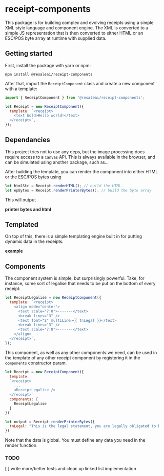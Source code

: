 # receipt-components

This package is for building complex and evolving receipts using a simple XML style language and component engine. The XML is converted to a simple JS representation that is then converted to either HTML or an ESC/POS byte array at runtime with supplied data.

## Getting started

First, install the package with yarn or npm:

`npm install @resaleai/receipt-components`

After that, import the `ReceiptComponent` class and create a new component with a template:

```javascript
import { ReceiptComponent } from '@resaleai/receipt-components';

let Receipt = new ReceiptComponent({
  template: `<receipt>
    <text bold>Hello world!</text>
  </receipt>`,
});
```

## Dependancies

This project tries not to use any deps, but the image processing does require access to a `Canvas` API. This is always available in the browser, and can be simulated using another package, such as...

After building the template, you can render the component into either HTML or the ESC/POS bytes using

```javascript
let htmlStr = Receipt.renderHTML(); // build the HTML
let epBytes = Receipt.renderPrinterBytes(); // build the byte array
```

This will output

**printer bytes and html**

## Templated

On top of this, there is a simple templating engine built in for putting dynamic data in the receipts.

**example**

## Components

The component system is simple, but surprisingly powerful. Take, for instance, some sort of legalise that needs to be put on the bottom of every receipt:

```javascript
let ReceiptLegalise = new ReceiptComponent({
  template: `<receipt>
    <align mode="center">
      <text scale="7:0">-------</text>
      <break lines="3" />
      <text font="2" multiLine>{{ tnLegal }}</text>
      <break lines="3" />
      <text scale="7:0">-------</text>
    </align>
  </receipt>`,
});
```

This component, as well as any other components we need, can be used in the template of any other receipt component by registering it in the `components` constructor param.

```javascript
let Receipt = new ReceiptComponent({
  template:
  `<receipt>
    ...
    <ReceiptLegalise />
  </receipt>`
  components: {
    ReceiptLegalise
  }
})

let output = Receipt.renderPrinterBytes({
  tnLegal: "This is the legal statement, you are legally obligated to have a good time :)"
})
```

Note that the data is global. You must define any data you need in the render function.

### TODO

[ ] write more/better tests and clean up linked list implementation
